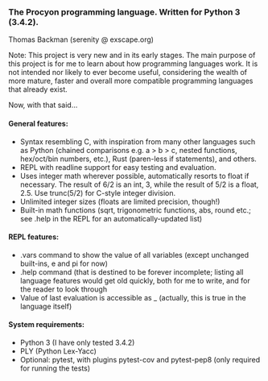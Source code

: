 ### The Procyon programming language. Written for Python 3 (3.4.2).

Thomas Backman (serenity @ exscape.org)

Note: This project is very new and in its early stages.
The main purpose of this project is for me to learn about how programming languages work.
It is not intended nor likely to ever become useful, considering the wealth of more
mature, faster and overall more compatible programming languages that already exist.

Now, with that said...

#### General features:

* Syntax resembling C, with inspiration from many other languages such as
    Python (chained comparisons e.g. a > b > c, nested functions, hex/oct/bin numbers, etc.),
    Rust (paren-less if statements), and others.
* REPL with readline support for easy testing and evaluation.
* Uses integer math wherever possible, automatically resorts to float if necessary.
    The result of 6/2 is an int, 3, while the result of 5/2 is a float, 2.5.
    Use trunc(5/2) for C-style integer division.
* Unlimited integer sizes (floats are limited precision, though!)
* Built-in math functions (sqrt, trigonometric functions, abs, round etc.; see .help in the REPL
      for an automatically-updated list)

#### REPL features:

* .vars command to show the value of all variables (except unchanged built-ins, e and pi for now)
* .help command (that is destined to be forever incomplete; listing all language features
      would get old quickly, both for me to write, and for the reader to look through
* Value of last evaluation is accessible as _ (actually, this is true in the language itself)

#### System requirements:

* Python 3 (I have only tested 3.4.2)
* PLY (Python Lex-Yacc)
* Optional: pytest, with plugins pytest-cov and pytest-pep8 (only required for running the tests)
